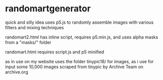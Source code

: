 # randomartgenerator

quick and silly idea uses p5.js to randomly assemble images with various filters and mixing techniques

randomart2.html has inline script, requires p5.min.js, and uses alpha masks from a "masks/" folder

randomart.html requires script.js and p5 minified

as in use on my website uses the folder tinypic18/ for images, as i use for input some 10,000 images scraped from tinypic by Archive Team on archive.org
